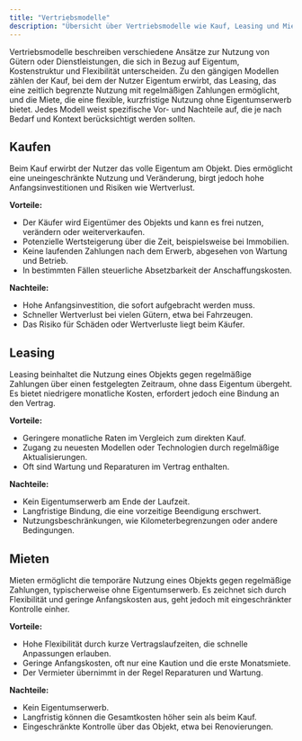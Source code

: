 ```yaml
---
title: "Vertriebsmodelle"
description: "Übersicht über Vertriebsmodelle wie Kauf, Leasing und Miete, einschließlich ihrer Merkmale, Vorteile und Nachteile."
---
```


Vertriebsmodelle beschreiben verschiedene Ansätze zur Nutzung von Gütern oder Dienstleistungen, die sich in Bezug auf Eigentum, Kostenstruktur und Flexibilität unterscheiden. Zu den gängigen Modellen zählen der Kauf, bei dem der Nutzer Eigentum erwirbt, das Leasing, das eine zeitlich begrenzte Nutzung mit regelmäßigen Zahlungen ermöglicht, und die Miete, die eine flexible, kurzfristige Nutzung ohne Eigentumserwerb bietet. Jedes Modell weist spezifische Vor- und Nachteile auf, die je nach Bedarf und Kontext berücksichtigt werden sollten.

## Kaufen

Beim Kauf erwirbt der Nutzer das volle Eigentum am Objekt. Dies ermöglicht eine uneingeschränkte Nutzung und Veränderung, birgt jedoch hohe Anfangsinvestitionen und Risiken wie Wertverlust.

**Vorteile:**
- Der Käufer wird Eigentümer des Objekts und kann es frei nutzen, verändern oder weiterverkaufen.
- Potenzielle Wertsteigerung über die Zeit, beispielsweise bei Immobilien.
- Keine laufenden Zahlungen nach dem Erwerb, abgesehen von Wartung und Betrieb.
- In bestimmten Fällen steuerliche Absetzbarkeit der Anschaffungskosten.

**Nachteile:**
- Hohe Anfangsinvestition, die sofort aufgebracht werden muss.
- Schneller Wertverlust bei vielen Gütern, etwa bei Fahrzeugen.
- Das Risiko für Schäden oder Wertverluste liegt beim Käufer.

## Leasing

Leasing beinhaltet die Nutzung eines Objekts gegen regelmäßige Zahlungen über einen festgelegten Zeitraum, ohne dass Eigentum übergeht. Es bietet niedrigere monatliche Kosten, erfordert jedoch eine Bindung an den Vertrag.

**Vorteile:**
- Geringere monatliche Raten im Vergleich zum direkten Kauf.
- Zugang zu neuesten Modellen oder Technologien durch regelmäßige Aktualisierungen.
- Oft sind Wartung und Reparaturen im Vertrag enthalten.

**Nachteile:**
- Kein Eigentumserwerb am Ende der Laufzeit.
- Langfristige Bindung, die eine vorzeitige Beendigung erschwert.
- Nutzungsbeschränkungen, wie Kilometerbegrenzungen oder andere Bedingungen.

## Mieten

Mieten ermöglicht die temporäre Nutzung eines Objekts gegen regelmäßige Zahlungen, typischerweise ohne Eigentumserwerb. Es zeichnet sich durch Flexibilität und geringe Anfangskosten aus, geht jedoch mit eingeschränkter Kontrolle einher.

**Vorteile:**
- Hohe Flexibilität durch kurze Vertragslaufzeiten, die schnelle Anpassungen erlauben.
- Geringe Anfangskosten, oft nur eine Kaution und die erste Monatsmiete.
- Der Vermieter übernimmt in der Regel Reparaturen und Wartung.

**Nachteile:**
- Kein Eigentumserwerb.
- Langfristig können die Gesamtkosten höher sein als beim Kauf.
- Eingeschränkte Kontrolle über das Objekt, etwa bei Renovierungen.